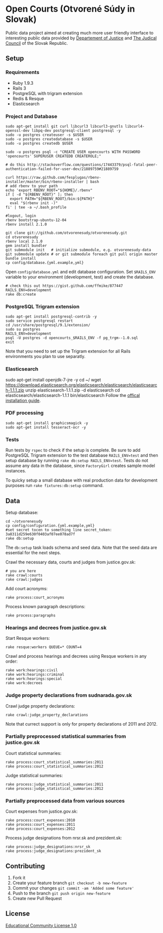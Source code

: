 # Open Courts (Otvorené Súdy in Slovak)

Public data project aimed at creating much more user friendly interface to interesting public data provided by [Departement of Justice](http://www.justice.gov.sk) and [The Judical Council](http://www.sudnarada.sk) of the Slovak Republic.

## Setup

### Requirements

* Ruby 1.9.3
* Rails 3
* PostgreSQL with trigram extension
* Redis & Resque
* Elasticsearch

### Project and Database

```
sudo apt-get install git curl libcurl3 libcurl3-gnutls libcurl4-openssl-dev libpq-dev postgresql-client postgresql -y
sudo -u postgres createuser -s $USER
sudo -u postgres createdatabase -s $USER
sudo -u postgres createdb $USER

sudo -u postgres psql -c "CREATE USER opencourts WITH PASSWORD 'opencourts' SUPERUSER CREATEDB CREATEROLE;"

# do this http://stackoverflow.com/questions/17443379/psql-fatal-peer-authentication-failed-for-user-dev/21889759#21889759

curl https://raw.github.com/fesplugas/rbenv-installer/master/bin/rbenv-installer | bash
# add rbenv to your path
echo 'export RBENV_ROOT="${HOME}/.rbenv"
if [ -d "${RBENV_ROOT}" ]; then
  export PATH="${RBENV_ROOT}/bin:${PATH}"
  eval "$(rbenv init -)"
fi' | tee -a ~/.bash_profile

#logout, login
rbenv bootstrap-ubuntu-12-04
rbenv install 2.1.0

git clone git://github.com/otvorenesudy/otvorenesudy.git
cd otvorenesudy
rbenv local 2.1.0
gem install bundler
git submodule init   # initialize submodule, e.g. otvorenesudy-data
git submodule update # or git submodule foreach git pull origin master
bundle install
cp config/database.{yml.example,yml}
```

Open `config/database.yml` and edit database configuration.
Set `$RAILS_ENV` variable to your environment (development, test) and create the database.

```
# check this out https://gist.github.com/ffmike/877447
RAILS_ENV=development
rake db:create
```

### PostgreSQL Trigram extension

```
sudo apt-get install postgresql-contrib -y
sudo service postgresql restart
cd /usr/share/postgresql/9.1/extension/
sudo su postgres
RAILS_ENV=development
psql -U postgres -d opencourts_$RAILS_ENV -f pg_trgm--1.0.sql
exit
```

Note that you need to set up the Trigram extension for all Rails environments you plan to use separatly.

### Elasticsearch
sudo apt-get install openjdk-7-jre -y
cd ~/
wget https://download.elasticsearch.org/elasticsearch/elasticsearch/elasticsearch-1.1.1.zip
unzip elasticsearch-1.1.1.zip -d elasticsearch
cd elasticsearch/elasticsearch-1.1.1
bin/elasticsearch
Follow the [offical installation guide](https://github.com/elasticsearch/elasticsearch).

### PDF processing

```
sudo apt-get install graphicsmagick -y
sudo apt-get install tesseract-ocr -y
```

### Tests

Run tests by `rspec` to check if the setup is complete.
Be sure to add PostgreSQL Trigram extension to the test database `RAILS_ENV=test` and then setup database by running `rake db:setup RAILS_ENV=test`.
Tests do not assume any data in the database, since `FactoryGirl` creates sample model instances.

To quicky setup a small database with real production data for development purposes run `rake fixtures:db:setup` command.

## Data

Setup database:

```
cd ~/otvorenesudy
cp config/configuration.{yml.example,yml}
#set secret tocen to something line secret_token: 3a8311d259e630f0403af07ee078ad7f
rake db:setup
```

The `db:setup` task loads schema and seed data. Note that the seed data are essential for the next steps.

Crawl the necessary data, courts and judges from justice.gov.sk:

```
# you are here
rake crawl:courts
rake crawl:judges
```

Add court acronyms:

```
rake process:court_acronyms
```

Process known paragraph descriptions:

```
rake process:paragraphs
```

### Hearings and decrees from justice.gov.sk

Start Resque workers:

```
rake resque:workers QUEUE=* COUNT=4
```

Crawl and process hearings and decrees using Resque workers in any order:

```
rake work:hearings:civil
rake work:hearings:criminal
rake work:hearings:special
rake work:decrees
```

### Judge property declarations from sudnarada.gov.sk

Crawl judge property declarations:

```
rake crawl:judge_property_declarations
```

Note that currect support is only for property declarations of 2011 and 2012.

### Partially preprocessed statistical summaries from justice.gov.sk

Court statistical summaries:

```
rake process:court_statistical_summaries:2011
rake process:court_statistical_summaries:2012
```

Judge statistical summaries:

```
rake process:judge_statistical_summaries:2011
rake process:judge_statistical_summaries:2012
```

### Partially preprocessed data from various sources

Court expenses from justice.gov.sk:

```
rake process:court_expenses:2010
rake process:court_expenses:2011
rake process:court_expenses:2012
```

Process judge designations from nrsr.sk and prezident.sk:

```
rake process:judge_designations:nrsr_sk
rake process:judge_designations:prezident_sk
```

## Contributing

1. Fork it
2. Create your feature branch `git checkout -b new-feature`
3. Commit your changes `git commit -am 'Added some feature'`
4. Push to the branch `git push origin new-feature`
5. Create new Pull Request

## License

[Educational Community License 1.0](http://opensource.org/licenses/ecl1.php)
